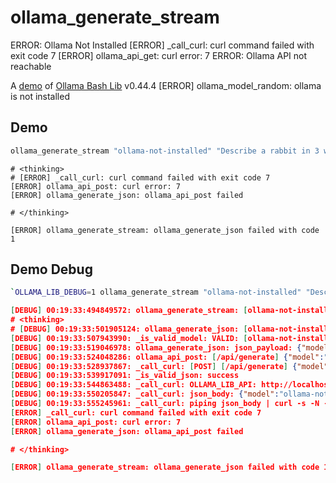 # ollama_generate_stream
ERROR: Ollama Not Installed
[ERROR] _call_curl: curl command failed with exit code 7
[ERROR] ollama_api_get: curl error: 7
ERROR: Ollama API not reachable

A [demo](../README.md#demos) of [Ollama Bash Lib](https://github.com/attogram/ollama-bash-lib) v0.44.4
[ERROR] ollama_model_random: ollama is not installed

## Demo

```bash
ollama_generate_stream "ollama-not-installed" "Describe a rabbit in 3 words"
```
```
# <thinking>
# [ERROR] _call_curl: curl command failed with exit code 7
[ERROR] ollama_api_post: curl error: 7
[ERROR] ollama_generate_json: ollama_api_post failed

# </thinking>

[ERROR] ollama_generate_stream: ollama_generate_json failed with code 1

```

## Demo Debug

```bash
`OLLAMA_LIB_DEBUG=1 ollama_generate_stream "ollama-not-installed" "Describe a rabbit in 3 words"`
```
```json
[DEBUG] 00:19:33:494849572: ollama_generate_stream: [ollama-not-installed] [Describe a rabbit in 3 words]
# <thinking>
# [DEBUG] 00:19:33:501905124: ollama_generate_json: [ollama-not-installed] [Describe a rabbit in 3 words]
[DEBUG] 00:19:33:507943990: _is_valid_model: VALID: [ollama-not-installed]
[DEBUG] 00:19:33:519046978: ollama_generate_json: json_payload: {"model":"ollama-not-installed","prompt":"Describe a rabbit in 3 words","stream":true,"thinking":false}
[DEBUG] 00:19:33:524048286: ollama_api_post: [/api/generate] {"model":"ollama-not-installed","prompt":"Describe a rabbit in 3 words","stream":true,"thinking":false}
[DEBUG] 00:19:33:528937867: _call_curl: [POST] [/api/generate] {"model":"ollama-not-installed","prompt":"Describe a rabbit in 3 words","stream":true,"thinking":false}
[DEBUG] 00:19:33:539917091: _is_valid_json: success
[DEBUG] 00:19:33:544863488: _call_curl: OLLAMA_LIB_API: http://localhost:11434
[DEBUG] 00:19:33:550205847: _call_curl: json_body: {"model":"ollama-not-installed","prompt":"Describe a rabbit in 3 words","stream":true,"thinking":false}
[DEBUG] 00:19:33:555245961: _call_curl: piping json_body | curl -s -N --max-time 300 -H Content-Type: application/json -w \n%{http_code} -X POST http://localhost:11434/api/generate -d @-
[ERROR] _call_curl: curl command failed with exit code 7
[ERROR] ollama_api_post: curl error: 7
[ERROR] ollama_generate_json: ollama_api_post failed

# </thinking>

[ERROR] ollama_generate_stream: ollama_generate_json failed with code 1

```
